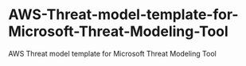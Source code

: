 # AWS-Threat-model-template-for-Microsoft-Threat-Modeling-Tool
AWS Threat model template for Microsoft Threat Modeling Tool
